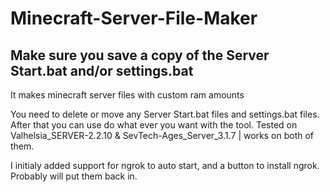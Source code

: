 # Minecraft-Server-File-Maker
## Make sure you save a copy of the Server Start.bat and/or settings.bat
It makes minecraft server files with custom ram amounts

You need to delete or move any Server Start.bat files and settings.bat files.
After that you can use do what ever you want with the tool.
Tested on Valhelsia_SERVER-2.2.10 & SevTech-Ages_Server_3.1.7 | works on both of them.

I initialy added support for ngrok to auto start, and a button to install ngrok. Probably will put them back in.


